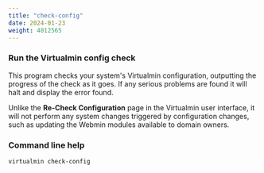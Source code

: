 ```yaml
---
title: "check-config"
date: 2024-01-23
weight: 4012565
---
```


### Run the Virtualmin config check

This program checks your system's Virtualmin configuration, outputting the progress of the check as it goes. If any serious problems are found it will halt and display the error found.

Unlike the **Re-Check Configuration** page in the Virtualmin user interface, it will not perform any system changes triggered by configuration changes, such as updating the Webmin modules available to domain owners.

### Command line help

```text
virtualmin check-config
```
